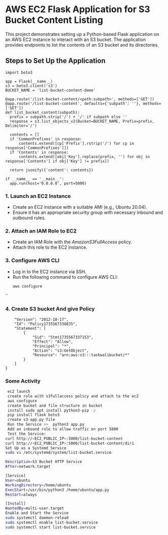 # AWS EC2 Flask Application for S3 Bucket Content Listing

This project demonstrates setting up a Python-based Flask application on an AWS EC2 instance to interact with an S3 bucket. The application provides endpoints to list the contents of an S3 bucket and its directories.

## Steps to Set Up the Application
  ```bashfrom flask import Flask, jsonify
import boto3

app = Flask(__name__)
s3 = boto3.client('s3')
BUCKET_NAME = 'list-bucket-content-demo'

@app.route('/list-bucket-content/<path:subpath>', methods=['GET'])
@app.route('/list-bucket-content', defaults={'subpath': ''}, methods=['GET'])
def list_bucket_content(subpath):
    prefix = subpath.strip('/') + '/' if subpath else ''
    response = s3.list_objects_v2(Bucket=BUCKET_NAME, Prefix=prefix, Delimiter='/')

    contents = []
    if 'CommonPrefixes' in response:
        contents.extend([cp['Prefix'].rstrip('/') for cp in response['CommonPrefixes']])
    if 'Contents' in response:
        contents.extend([obj['Key'].replace(prefix, '') for obj in response['Contents'] if obj['Key'] != prefix])

    return jsonify({'content': contents})

if __name__ == '__main__':
    app.run(host='0.0.0.0', port=5000)
 ```
### 1. Launch an EC2 Instance
- Create an EC2 instance with a suitable AMI (e.g., Ubuntu 20.04).
- Ensure it has an appropriate security group with necessary inbound and outbound rules.

### 2. Attach an IAM Role to EC2
- Create an IAM Role with the *AmazonS3FullAccess* policy.
- Attach this role to the EC2 instance.

### 3. Configure AWS CLI
- Log in to the EC2 instance via SSH.
- Run the following command to configure AWS CLI:
  ```bash
  aws configure
``
  
### 4. Create S3 bucket And give Policy
```bash{
    "Version": "2012-10-17",
    "Id": "Policy1735567338835",
    "Statement": [
        {
            "Sid": "Stmt1735567337153",
            "Effect": "Allow",
            "Principal": "*",
            "Action": "s3:GetObject",
            "Resource": "arn:aws:s3:::taskwalibucket/*"
        }
    ]
}
```
### Some Activity
```bash
 ec2 launch
 create role with s3fullaccess policy and attach to the ec2
 aws configure
 create bucket and file structure in bucket
 install sudo apt install python3-pip -y
 pip install flask boto3
 create s3-app.py file
 Run the Service >>  python3 app.py
 Add an inbound rule to allow traffic on port 5000
 Test the Service:
curl http://<EC2_PUBLIC_IP>:5000/list-bucket-content
curl http://<EC2_PUBLIC_IP>:5000/list-bucket-content/dir1
Set Up as a Systemd Service
sudo vi /etc/systemd/system/list-bucket.service

Description=S3 Bucket HTTP Service
After=network.target

[Service]
User=ubuntu
WorkingDirectory=/home/ubuntu
ExecStart=/usr/bin/python3 /home/ubuntu/app.py
Restart=always

[Install]
WantedBy=multi-user.target
Enable and Start the Service
sudo systemctl daemon-reload
sudo systemctl enable list-bucket.service
sudo systemctl start list-bucket.service
```
